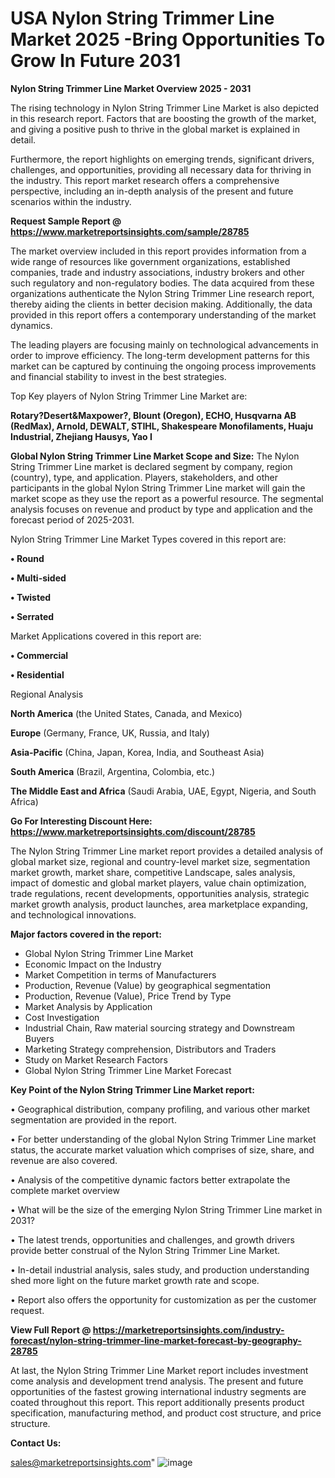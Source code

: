# USA Nylon String Trimmer Line Market 2025 -Bring Opportunities To Grow In Future 2031

<Strong> Nylon String Trimmer Line Market Overview 2025 - 2031</strong>

The rising technology in Nylon String Trimmer Line Market is also depicted in this research report. Factors that are boosting the growth of the market, and giving a positive push to thrive in the global market is explained in detail.

Furthermore, the report highlights on emerging trends, significant drivers, challenges, and opportunities, providing all necessary data for thriving in the industry. This report market research offers a comprehensive perspective, including an in-depth analysis of the present and future scenarios within the industry.

<strong>Request Sample Report @ <a href=https://www.marketreportsinsights.com/sample/28785>https://www.marketreportsinsights.com/sample/28785</a></strong>

The market overview included in this report provides information from a wide range of resources like government organizations, established companies, trade and industry associations, industry brokers and other such regulatory and non-regulatory bodies. The data acquired from these organizations authenticate the Nylon String Trimmer Line research report, thereby aiding the clients in better decision making. Additionally, the data provided in this report offers a contemporary understanding of the market dynamics.

The leading players are focusing mainly on technological advancements in order to improve efficiency. The long-term development patterns for this market can be captured by continuing the ongoing process improvements and financial stability to invest in the best strategies.

Top Key players of Nylon String Trimmer Line Market are:

<strong>Rotary?Desert&Maxpower?, Blount (Oregon), ECHO, Husqvarna AB (RedMax), Arnold, DEWALT, STIHL, Shakespeare Monofilaments, Huaju Industrial, Zhejiang Hausys, Yao I</strong>

<strong><b>Global Nylon String Trimmer Line Market Scope and Size:</b></strong>
The Nylon String Trimmer Line market is declared segment by company, region (country), type, and application. Players, stakeholders, and other participants in the global Nylon String Trimmer Line market will gain the market scope as they use the report as a powerful resource. The segmental analysis focuses on revenue and product by type and application and the forecast period of 2025-2031.

Nylon String Trimmer Line Market Types covered in this report are:

<strong>• Round

• Multi-sided

• Twisted

• Serrated</strong>

Market Applications covered in this report are:

<strong>• Commercial

• Residential</strong> 

Regional Analysis

<strong>North America</strong> (the United States, Canada, and Mexico)

<strong>Europe</strong> (Germany, France, UK, Russia, and Italy)

<strong>Asia-Pacific</strong> (China, Japan, Korea, India, and Southeast Asia)

<strong>South America</strong> (Brazil, Argentina, Colombia, etc.)

<strong>The Middle East and Africa</strong> (Saudi Arabia, UAE, Egypt, Nigeria, and South Africa)

<strong>Go For Interesting Discount Here: <a href=https://www.marketreportsinsights.com/discount/28785>https://www.marketreportsinsights.com/discount/28785</a></strong>

The Nylon String Trimmer Line market report provides a detailed analysis of global market size, regional and country-level market size, segmentation market growth, market share, competitive Landscape, sales analysis, impact of domestic and global market players, value chain optimization, trade regulations, recent developments, opportunities analysis, strategic market growth analysis, product launches, area marketplace expanding, and technological innovations.

<strong><b>Major factors covered in the report:</b></strong>
<ul>
  <li>Global Nylon String Trimmer Line Market </li>
  <li>Economic Impact on the Industry</li>
  <li>Market Competition in terms of Manufacturers</li>
  <li>Production, Revenue (Value) by geographical segmentation</li>
  <li>Production, Revenue (Value), Price Trend by Type</li>
  <li>Market Analysis by Application</li>
  <li>Cost Investigation</li>
  <li>Industrial Chain, Raw material sourcing strategy and Downstream Buyers</li>
  <li>Marketing Strategy comprehension, Distributors and Traders</li>
  <li>Study on Market Research Factors</li>
  <li>Global Nylon String Trimmer Line Market Forecast</li>
</ul>

<strong><b>Key Point of the Nylon String Trimmer Line Market report:</b></strong>

• Geographical distribution, company profiling, and various other market segmentation are provided in the report.

• For better understanding of the global Nylon String Trimmer Line market status, the accurate market valuation which comprises of size, share, and revenue are also covered.

• Analysis of the competitive dynamic factors better extrapolate the complete market overview

• What will be the size of the emerging Nylon String Trimmer Line market in 2031?

• The latest trends, opportunities and challenges, and growth drivers provide better construal of the Nylon String Trimmer Line Market.

• In-detail industrial analysis, sales study, and production understanding shed more light on the future market growth rate and scope.

• Report also offers the opportunity for customization as per the customer request.

<strong><b>View Full Report @ <a href=https://marketreportsinsights.com/industry-forecast/nylon-string-trimmer-line-market-forecast-by-geography-28785>https://marketreportsinsights.com/industry-forecast/nylon-string-trimmer-line-market-forecast-by-geography-28785</a></b></strong>


At last, the Nylon String Trimmer Line Market report includes investment come analysis and development trend analysis. The present and future opportunities of the fastest growing international industry segments are coated throughout this report. This report additionally presents product specification, manufacturing method, and product cost structure, and price structure.

<strong>Contact Us:</strong>

sales@marketreportsinsights.com"
![image](https://github.com/user-attachments/assets/334bf980-b0f1-43a0-9d7f-ca4b65aa7767)
